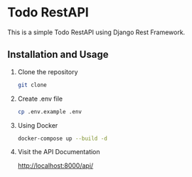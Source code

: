 # Todo RestAPI

This is a simple Todo RestAPI using Django Rest Framework.

## Installation and Usage

1. Clone the repository

   ```bash
   git clone
   ```

2. Create .env file

   ```bash
   cp .env.example .env
   ```

3. Using Docker

   ```bash
   docker-compose up --build -d
   ```

4. Visit the API Documentation

   [http://localhost:8000/api/](http://localhost:8000/api/)
